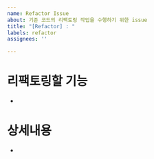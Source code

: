 ```yaml
---
name: Refactor Issue
about: 기존 코드의 리팩토링 작업을 수행하기 위한 issue
title: "[Refactor] : "
labels: refactor
assignees: ''

---
```


# 리팩토링할 기능
- 

# 상세내용 
-
